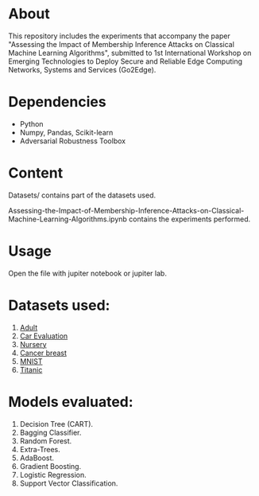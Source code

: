 # About

This repository includes the experiments that accompany the paper "Assessing the Impact of Membership Inference Attacks on Classical Machine Learning Algorithms", submitted to 1st International Workshop on Emerging Technologies to Deploy Secure and Reliable Edge Computing Networks, Systems and Services (Go2Edge).

# Dependencies

- Python 
- Numpy, Pandas, Scikit-learn
- Adversarial Robustness Toolbox

# Content

Datasets/ contains part of the datasets used.

Assessing-the-Impact-of-Membership-Inference-Attacks-on-Classical-Machine-Learning-Algorithms.ipynb contains the experiments performed.

# Usage

Open the file with jupiter notebook or jupiter lab.

# Datasets used:

1. [Adult](https://archive.ics.uci.edu/ml/datasets/adult)
2. [Car Evaluation](https://archive.ics.uci.edu/ml/datasets/car+evaluation)
3. [Nursery](https://archive.ics.uci.edu/ml/datasets/nursery)
4. [Cancer breast](https://archive.ics.uci.edu/ml/datasets/Breast+Cancer+Wisconsin+(Diagnostic))
5. [MNIST](http://yann.lecun.com/exdb/mnist/)
6. [Titanic](https://www.kaggle.com/c/titanic)

# Models evaluated:

1. Decision Tree (CART).
2. Bagging Classifier.
3. Random Forest.
4. Extra-Trees.
5. AdaBoost.
6. Gradient Boosting.
7. Logistic Regression.
8. Support Vector Classification.